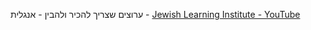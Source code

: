 

ערוצים שצריך להכיר ולהבין -
אנגלית - [Jewish Learning Institute - YouTube](https://www.youtube.com/@myJLI/videos)

